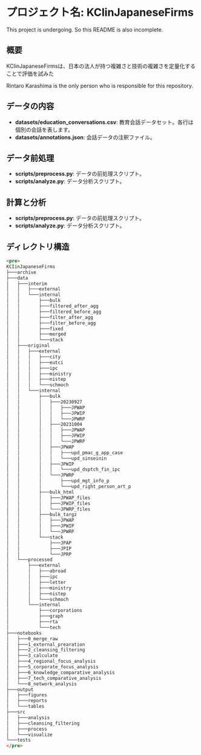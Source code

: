 # プロジェクト名: KCIinJapaneseFirms

This project is undergoing. So this README is also incomplete.

## 概要

KCIinJapaneseFirmsは、日本の法人が持つ複雑さと技術の複雑さを定量化することで評価を試みた

Rintaro Karashima is the only person who is responsible for this repository.

## データの内容

- **datasets/education_conversations.csv**: 教育会話データセット。各行は個別の会話を表します。
- **datasets/annotations.json**: 会話データの注釈ファイル。

## データ前処理

- **scripts/preprocess.py**: データの前処理スクリプト。
- **scripts/analyze.py**: データ分析スクリプト。

## 計算と分析

- **scripts/preprocess.py**: データの前処理スクリプト。
- **scripts/analyze.py**: データ分析スクリプト。

## ディレクトリ構造

```html
<pre>
KCIinJapaneseFirms
├───archive
├───data
│   ├───interim
│   │   ├───external
│   │   └───internal
│   │       ├───bulk
│   │       ├───filtered_after_agg
│   │       ├───filtered_before_agg
│   │       ├───filter_after_agg
│   │       ├───filter_before_agg
│   │       ├───fixed
│   │       ├───merged
│   │       └───stack
│   ├───original
│   │   ├───external
│   │   │   ├───city
│   │   │   ├───eutci
│   │   │   ├───ipc
│   │   │   ├───ministry
│   │   │   ├───nistep
│   │   │   └───schmoch
│   │   └───internal
│   │       ├───bulk
│   │       │   ├───20230927
│   │       │   │   ├───JPWAP
│   │       │   │   ├───JPWIP
│   │       │   │   └───JPWRP
│   │       │   ├───20231004
│   │       │   │   ├───JPWAP
│   │       │   │   ├───JPWIP
│   │       │   │   └───JPWRP
│   │       │   ├───JPWAP
│   │       │   │   ├───upd_pmac_g_app_case
│   │       │   │   └───upd_sinseinin
│   │       │   ├───JPWIP
│   │       │   │   └───upd_dsptch_fin_ipc
│   │       │   └───JPWRP
│   │       │       ├───upd_mgt_info_p
│   │       │       └───upd_right_person_art_p
│   │       ├───bulk_html
│   │       │   ├───JPWAP_files
│   │       │   ├───JPWIP_files
│   │       │   └───JPWRP_files
│   │       ├───bulk_targz
│   │       │   ├───JPWAP
│   │       │   ├───JPWIP
│   │       │   └───JPWRP
│   │       └───stack
│   │           ├───JPAP
│   │           ├───JPIP
│   │           └───JPRP
│   └───processed
│       ├───external
│       │   ├───abroad
│       │   ├───ipc
│       │   ├───letter
│       │   ├───ministry
│       │   ├───nistep
│       │   └───schmoch
│       └───internal
│           ├───corporations
│           ├───graph
│           ├───rta
│           └───tech
├───notebooks
│   ├───0_merge_raw
│   ├───1_external_prearation
│   ├───2_cleansing_filtering
│   ├───3_calculate
│   ├───4_regional_focus_analysis
│   ├───5_corporate_focus_analysis
│   ├───6_knowledge_comparative_analysis
│   ├───7_tech_comparative_analysis
│   └───8_network_analysis
├───output
│   ├───figures
│   ├───reports
│   └───tables
├───src
│   ├───analysis
│   ├───cleansing_filtering
│   ├───process
│   └───visualize
└───tests
</pre>
```

